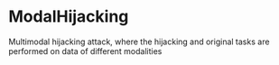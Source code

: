 # ModalHijacking
Multimodal hijacking attack, where the hijacking and original tasks are performed on data of different modalities
